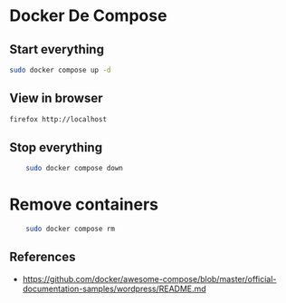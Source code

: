 # Docker De Compose


## Start everything
```bash
sudo docker compose up -d
```
## View in browser
```bash
firefox http://localhost
```

## Stop everything
```bash
	sudo docker compose down
```

# Remove containers
```bash
	sudo docker compose rm
```


## References
* https://github.com/docker/awesome-compose/blob/master/official-documentation-samples/wordpress/README.md